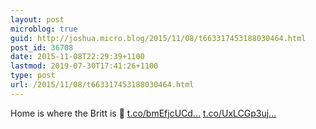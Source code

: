 ```yaml
---
layout: post
microblog: true
guid: http://joshua.micro.blog/2015/11/08/t663317453188030464.html
post_id: 36708
date: 2015-11-08T22:29:39+1100
lastmod: 2019-07-30T17:41:26+1100
type: post
url: /2015/11/08/t663317453188030464.html
---
```

Home is where the Britt is 🤗 [t.co/bmEfjcUCd...](https://t.co/bmEfjcUCdN) [t.co/UxLCGp3uj...](https://t.co/UxLCGp3ujJ)

